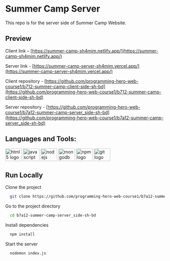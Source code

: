 # Summer Camp Server
This repo is for the server side of Summer Camp Website.

## Preview

Client link – [https://summer-camp-sh4mim.netlify.app/](https://summer-camp-sh4mim.netlify.app/)

Server link - [https://summer-camp-server-sh4mim.vercel.app/](https://summer-camp-server-sh4mim.vercel.app/)

Client repository - [https://github.com/programming-hero-web-course1/b712-summer-camp-client-side-sh-bd](https://github.com/programming-hero-web-course1/b712-summer-camp-client-side-sh-bd)

Server repository - [https://github.com/programming-hero-web-course1/b7a12-summer-camp-server_side-sh-bd](https://github.com/programming-hero-web-course1/b7a12-summer-camp-server_side-sh-bd)

## Languages and Tools:
<div align="left">
  <img src="https://cdn.jsdelivr.net/gh/devicons/devicon/icons/html5/html5-plain-wordmark.svg" height="40" width="52" alt="html5 logo"  />
  <img src="https://cdn.jsdelivr.net/gh/devicons/devicon/icons/javascript/javascript-original.svg" height="40" width="52" alt="javascript logo"  />
  <img src="https://cdn.jsdelivr.net/gh/devicons/devicon/icons/nodejs/nodejs-original.svg" height="40" width="52" alt="nodejs logo"  />
  <img src="https://cdn.jsdelivr.net/gh/devicons/devicon/icons/mongodb/mongodb-original.svg" height="40" width="52" alt="mongodb logo"  />
  <img src="https://cdn.jsdelivr.net/gh/devicons/devicon/icons/npm/npm-original-wordmark.svg" height="40" width="52" alt="npm logo"  />
  <img src="https://cdn.jsdelivr.net/gh/devicons/devicon/icons/git/git-plain-wordmark.svg" height="40" width="52" alt="git logo"  />
</div>

## Run Locally

Clone the project

```bash
  git clone https://github.com/programming-hero-web-course1/b7a12-summer-camp-server_side-sh-bd.git
```

Go to the project directory

```bash
  cd b7a12-summer-camp-server_side-sh-bd
```

Install dependencies

```bash
  npm install
```

Start the server

```bash
  nodemon index.js
```